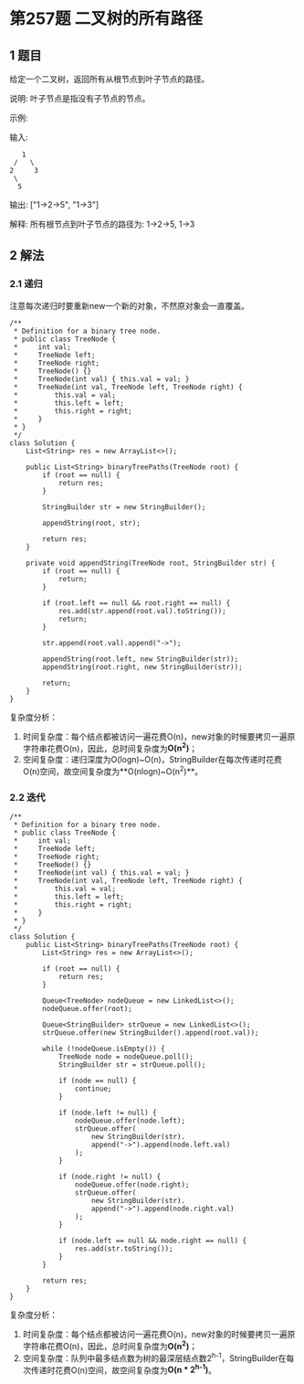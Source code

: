 # 第257题 二叉树的所有路径

## 1 题目

给定一个二叉树，返回所有从根节点到叶子节点的路径。

说明: 叶子节点是指没有子节点的节点。

示例:

输入:

```
   1
 /   \
2     3
 \
  5
```

输出: ["1->2->5", "1->3"]

解释: 所有根节点到叶子节点的路径为: 1->2->5, 1->3

## 2 解法

### 2.1 递归

注意每次递归时要重新new一个新的对象，不然原对象会一直覆盖。

```
/**
 * Definition for a binary tree node.
 * public class TreeNode {
 *     int val;
 *     TreeNode left;
 *     TreeNode right;
 *     TreeNode() {}
 *     TreeNode(int val) { this.val = val; }
 *     TreeNode(int val, TreeNode left, TreeNode right) {
 *         this.val = val;
 *         this.left = left;
 *         this.right = right;
 *     }
 * }
 */
class Solution {
    List<String> res = new ArrayList<>();

    public List<String> binaryTreePaths(TreeNode root) {
        if (root == null) {
            return res;
        }

        StringBuilder str = new StringBuilder();

        appendString(root, str);

        return res;
    }

    private void appendString(TreeNode root, StringBuilder str) {
        if (root == null) {
            return;
        }

        if (root.left == null && root.right == null) {
            res.add(str.append(root.val).toString());
            return;
        }

        str.append(root.val).append("->");

        appendString(root.left, new StringBuilder(str));
        appendString(root.right, new StringBuilder(str));
        
        return;
    }
}
```

复杂度分析：

1. 时间复杂度：每个结点都被访问一遍花费O(n)，new对象的时候要拷贝一遍原字符串花费O(n)，因此，总时间复杂度为**O(n<sup>2</sup>)**；
2. 空间复杂度：递归深度为O(logn)~O(n)，StringBuilder在每次传递时花费O(n)空间，故空间复杂度为**O(nlogn)~O(n<sup>2</sup>)**。

### 2.2 迭代

```
/**
 * Definition for a binary tree node.
 * public class TreeNode {
 *     int val;
 *     TreeNode left;
 *     TreeNode right;
 *     TreeNode() {}
 *     TreeNode(int val) { this.val = val; }
 *     TreeNode(int val, TreeNode left, TreeNode right) {
 *         this.val = val;
 *         this.left = left;
 *         this.right = right;
 *     }
 * }
 */
class Solution {
    public List<String> binaryTreePaths(TreeNode root) {
        List<String> res = new ArrayList<>();

        if (root == null) {
            return res;
        }

        Queue<TreeNode> nodeQueue = new LinkedList<>();
        nodeQueue.offer(root);

        Queue<StringBuilder> strQueue = new LinkedList<>();
        strQueue.offer(new StringBuilder().append(root.val));

        while (!nodeQueue.isEmpty()) {
            TreeNode node = nodeQueue.poll();
            StringBuilder str = strQueue.poll();

            if (node == null) {
                continue;
            }

            if (node.left != null) {
                nodeQueue.offer(node.left);
                strQueue.offer(
                    new StringBuilder(str).
                    append("->").append(node.left.val)
                );
            }

            if (node.right != null) {
                nodeQueue.offer(node.right);
                strQueue.offer(
                    new StringBuilder(str).
                    append("->").append(node.right.val)
                );
            }

            if (node.left == null && node.right == null) {
                res.add(str.toString());
            }
        }

        return res;
    }
}
```

复杂度分析：

1. 时间复杂度：每个结点都被访问一遍花费O(n)，new对象的时候要拷贝一遍原字符串花费O(n)，因此，总时间复杂度为**O(n<sup>2</sup>)**；
2. 空间复杂度：队列中最多结点数为树的最深层结点数2<sup>h-1</sup>，StringBuilder在每次传递时花费O(n)空间，故空间复杂度为**O(n * 2<sup>h-1</sup>)**。

